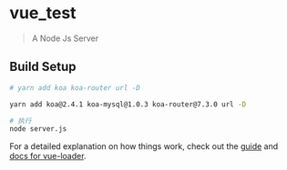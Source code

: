 # vue_test

> A Node Js Server

## Build Setup

``` bash
# yarn add koa koa-router url -D

yarn add koa@2.4.1 koa-mysql@1.0.3 koa-router@7.3.0 url -D

# 执行
node server.js 
```

For a detailed explanation on how things work, check out the [guide](http://vuejs-templates.github.io/webpack/) and [docs for vue-loader](http://vuejs.github.io/vue-loader).
